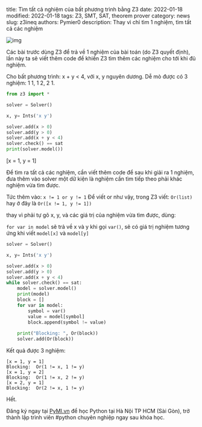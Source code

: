 title: Tìm tất cả nghiệm của bất phương trình bằng Z3
date: 2022-01-18
modified: 2022-01-18
tags: Z3, SMT, SAT, theorem prover
category: news
slug: z3ineq
authors: Pymier0
description: Thay vì chỉ tìm 1 nghiệm, tìm tất cả các nghiệm

![img](https://images.unsplash.com/photo-1542805700-2fadb851b97a?crop=entropy&cs=tinysrgb&fit=max&fm=jpg&ixid=MnwyMzI1MzN8MHwxfHJhbmRvbXx8fHx8fHx8fDE2NDI1MTA1ODA&ixlib=rb-1.2.1&q=80&w=600)

Các bài trước dùng Z3 để trả về 1 nghiệm của bài toán (do Z3 quyết định), lần này 
ta sẽ viết thêm code để khiến Z3 tìm thêm các nghiệm cho tới khi đủ nghiệm.

Cho bất phương trình: x + y < 4, với x, y nguyên dương.
Dễ mò được có 3 nghiệm: 1 1, 1 2, 2 1.

```py
from z3 import *

solver = Solver()

x, y= Ints('x y')

solver.add(x > 0)
solver.add(y > 0)
solver.add(x + y < 4)
solver.check() == sat
print(solver.model())
```

[x = 1, y = 1]

Để tìm ra tất cả các nghiệm, cần viết thêm code để sau khi giải ra 1 nghiệm,
đưa thêm vào solver một dữ kiện là nghiệm cần tìm tiếp theo phải khác nghiệm
vừa tìm được.

Tức thêm vào: `x != 1 or y != 1`
Để viết or như vậy, trong Z3 viết: `Or(list)` hay ở đây là `Or([x != 1, y != 1])`

thay vì phải tự gõ x, y, và các giá trị của nghiệm vừa tìm được, dùng:

`for var in model` sẽ trả về x và y khi gọi `var()`, sẽ có giá trị nghiệm tương
ứng khi viết `model[x]` và `model[y]`


```py
solver = Solver()

x, y= Ints('x y')

solver.add(x > 0)
solver.add(y > 0)
solver.add(x + y < 4)
while solver.check() == sat:
    model = solver.model()
    print(model)
    block = []
    for var in model:
        symbol = var()
        value = model[symbol]
        block.append(symbol != value)
        
    print("Blocking: ", Or(block))
    solver.add(Or(block))
```

Kết quả được 3 nghiệm:

```
[x = 1, y = 1]
Blocking:  Or(1 != x, 1 != y)
[x = 1, y = 2]
Blocking:  Or(1 != x, 2 != y)
[x = 2, y = 1]
Blocking:  Or(2 != x, 1 != y)
```
 
Hết.

Đăng ký ngay tại [PyMI.vn](https://pymi.vn) để học Python tại Hà Nội TP HCM (Sài Gòn),
trở thành lập trình viên #python chuyên nghiệp ngay sau khóa học.
